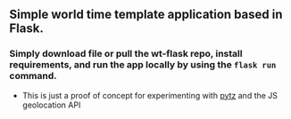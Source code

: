 ## Simple world time template application based in Flask.

### Simply download file or pull the **wt-flask** repo, install requirements, and run the app locally by using the `flask run` command.
 - This is just a proof of concept for experimenting with <ins>pytz</ins> and the JS geolocation API 